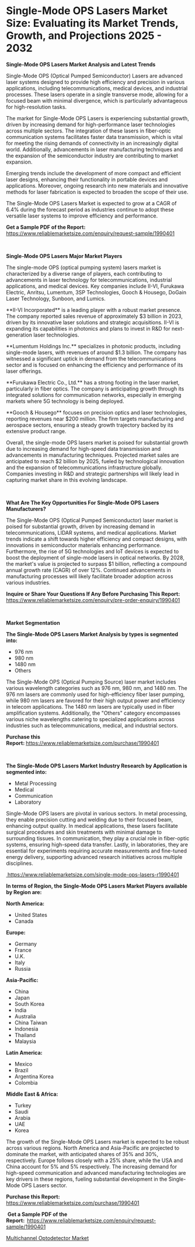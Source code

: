 <p><h1>Single-Mode OPS Lasers Market Size: Evaluating its Market Trends, Growth, and Projections 2025 - 2032</h1></p><p><strong>Single-Mode OPS Lasers Market Analysis and Latest Trends</strong></p>
<p><p>Single-Mode OPS (Optical Pumped Semiconductor) Lasers are advanced laser systems designed to provide high efficiency and precision in various applications, including telecommunications, medical devices, and industrial processes. These lasers operate in a single transverse mode, allowing for a focused beam with minimal divergence, which is particularly advantageous for high-resolution tasks.</p><p>The market for Single-Mode OPS Lasers is experiencing substantial growth, driven by increasing demand for high-performance laser technologies across multiple sectors. The integration of these lasers in fiber-optic communication systems facilitates faster data transmission, which is vital for meeting the rising demands of connectivity in an increasingly digital world. Additionally, advancements in laser manufacturing techniques and the expansion of the semiconductor industry are contributing to market expansion.</p><p>Emerging trends include the development of more compact and efficient laser designs, enhancing their functionality in portable devices and applications. Moreover, ongoing research into new materials and innovative methods for laser fabrication is expected to broaden the scope of their use.</p><p>The Single-Mode OPS Lasers Market is expected to grow at a CAGR of 6.4% during the forecast period as industries continue to adopt these versatile laser systems to improve efficiency and performance.</p></p>
<p><strong>Get a Sample PDF of the Report:&nbsp;</strong> <a href="https://www.reliablemarketsize.com/enquiry/request-sample/1990401?utm_campaign=2462&utm_medium=2&utm_source=Github&utm_content=ia&utm_term=07042025&utm_id=single-mode-ops-lasers">https://www.reliablemarketsize.com/enquiry/request-sample/1990401</a></p>
<p>&nbsp;</p>
<p><strong>Single-Mode OPS Lasers Major Market Players</strong></p>
<p><p>The single-mode OPS (optical pumping system) lasers market is characterized by a diverse range of players, each contributing to advancements in laser technology for telecommunications, industrial applications, and medical devices. Key companies include II-VI, Furukawa Electric, Anritsu, Lumentum, 3SP Technologies, Gooch & Housego, DoGain Laser Technology, Sunboon, and Lumics.</p><p>**II-VI Incorporated** is a leading player with a robust market presence. The company reported sales revenue of approximately $3 billion in 2023, driven by its innovative laser solutions and strategic acquisitions. II-VI is expanding its capabilities in photonics and plans to invest in R&D for next-generation laser technologies.</p><p>**Lumentum Holdings Inc.** specializes in photonic products, including single-mode lasers, with revenues of around $1.3 billion. The company has witnessed a significant uptick in demand from the telecommunications sector and is focused on enhancing the efficiency and performance of its laser offerings.</p><p>**Furukawa Electric Co., Ltd.** has a strong footing in the laser market, particularly in fiber optics. The company is anticipating growth through its integrated solutions for communication networks, especially in emerging markets where 5G technology is being deployed.</p><p>**Gooch & Housego** focuses on precision optics and laser technologies, reporting revenues near $200 million. The firm targets manufacturing and aerospace sectors, ensuring a steady growth trajectory backed by its extensive product range.</p><p>Overall, the single-mode OPS lasers market is poised for substantial growth due to increasing demand for high-speed data transmission and advancements in manufacturing techniques. Projected market sales are anticipated to reach $2 billion by 2025, fueled by technological innovation and the expansion of telecommunications infrastructure globally. Companies investing in R&D and strategic partnerships will likely lead in capturing market share in this evolving landscape.</p></p>
<p>&nbsp;</p>
<p><strong>What Are The Key Opportunities For Single-Mode OPS Lasers Manufacturers?</strong></p>
<p><p>The Single-Mode OPS (Optical Pumped Semiconductor) laser market is poised for substantial growth, driven by increasing demand in telecommunications, LIDAR systems, and medical applications. Market trends indicate a shift towards higher efficiency and compact designs, with innovations in semiconductor materials enhancing performance. Furthermore, the rise of 5G technologies and IoT devices is expected to boost the deployment of single-mode lasers in optical networks. By 2028, the market's value is projected to surpass $1 billion, reflecting a compound annual growth rate (CAGR) of over 12%. Continued advancements in manufacturing processes will likely facilitate broader adoption across various industries.</p></p>
<p><strong>Inquire or Share Your Questions If Any Before Purchasing This Report:</strong> <a href="https://www.reliablemarketsize.com/enquiry/pre-order-enquiry/1990401?utm_campaign=2462&utm_medium=2&utm_source=Github&utm_content=ia&utm_term=07042025&utm_id=single-mode-ops-lasers">https://www.reliablemarketsize.com/enquiry/pre-order-enquiry/1990401</a></p>
<p>&nbsp;</p>
<p><strong>Market Segmentation</strong></p>
<p><strong>The Single-Mode OPS Lasers Market Analysis by types is segmented into:</strong></p>
<p><ul><li>976 nm</li><li>980 nm</li><li>1480 nm</li><li>Others</li></ul></p>
<p><p>The Single-Mode OPS (Optical Pumping Source) laser market includes various wavelength categories such as 976 nm, 980 nm, and 1480 nm. The 976 nm lasers are commonly used for high-efficiency fiber laser pumping, while 980 nm lasers are favored for their high output power and efficiency in telecom applications. The 1480 nm lasers are typically used in fiber amplification systems. Additionally, the "Others" category encompasses various niche wavelengths catering to specialized applications across industries such as telecommunications, medical, and industrial sectors.</p></p>
<p><strong>Purchase this Report:&nbsp;</strong><a href="https://www.reliablemarketsize.com/purchase/1990401?utm_campaign=2462&utm_medium=2&utm_source=Github&utm_content=ia&utm_term=07042025&utm_id=single-mode-ops-lasers">https://www.reliablemarketsize.com/purchase/1990401</a></p>
<p>&nbsp;</p>
<p><strong>The Single-Mode OPS Lasers Market Industry Research by Application is segmented into:</strong></p>
<p><ul><li>Metal Processing</li><li>Medical</li><li>Communication</li><li>Laboratory</li></ul></p>
<p><p>Single-Mode OPS lasers are pivotal in various sectors. In metal processing, they enable precision cutting and welding due to their focused beam, enhancing output quality. In medical applications, these lasers facilitate surgical procedures and skin treatments with minimal damage to surrounding tissues. In communication, they play a crucial role in fiber-optic systems, ensuring high-speed data transfer. Lastly, in laboratories, they are essential for experiments requiring accurate measurements and fine-tuned energy delivery, supporting advanced research initiatives across multiple disciplines.</p></p>
<p><a href="https://www.reliablemarketsize.com/single-mode-ops-lasers-r1990401?utm_campaign=2462&utm_medium=2&utm_source=Github&utm_content=ia&utm_term=07042025&utm_id=single-mode-ops-lasers">&nbsp;https://www.reliablemarketsize.com/single-mode-ops-lasers-r1990401</a></p>
<p><strong>In terms of Region, the Single-Mode OPS Lasers Market Players available by Region are:</strong></p>
<p>
    <p> <strong> North America: </strong>
        <ul>
            <li>United States</li>
            <li>Canada</li>
        </ul>
        </p> 
    <p> <strong> Europe: </strong>
        <ul>
            <li>Germany</li>
            <li>France</li>
            <li>U.K.</li>
            <li>Italy</li>
            <li>Russia</li>
        </ul>
        </p> 
    <p> <strong> Asia-Pacific: </strong>
        <ul>
            <li>China</li>
            <li>Japan</li>
            <li>South Korea</li>
            <li>India</li>
            <li>Australia</li>
            <li>China Taiwan</li>
            <li>Indonesia</li>
            <li>Thailand</li>
            <li>Malaysia</li>
        </ul>
        </p> 
    <p> <strong> Latin America: </strong>
        <ul>
            <li>Mexico</li>
            <li>Brazil</li>
            <li>Argentina Korea</li>
            <li>Colombia</li>
        </ul>
        </p> 
    <p> <strong> Middle East & Africa: </strong>
        <ul>
            <li>Turkey</li>
            <li>Saudi</li>
            <li>Arabia</li>
            <li>UAE</li>
            <li>Korea</li>
        </ul>
    </p>
    </p>
<p><p>The growth of the Single-Mode OPS Lasers market is expected to be robust across various regions. North America and Asia-Pacific are projected to dominate the market, with anticipated shares of 35% and 30%, respectively. Europe follows closely with a 25% share, while the USA and China account for 5% and 5% respectively. The increasing demand for high-speed communication and advanced manufacturing technologies are key drivers in these regions, fueling substantial development in the Single-Mode OPS Lasers sector.</p></p>
<p><strong>Purchase this Report: </strong><a href="https://www.reliablemarketsize.com/purchase/1990401?utm_campaign=2462&utm_medium=2&utm_source=Github&utm_content=ia&utm_term=07042025&utm_id=single-mode-ops-lasers">https://www.reliablemarketsize.com/purchase/1990401</a></p>
<p>&nbsp;<strong>Get a Sample PDF of the Report:&nbsp;&nbsp;</strong><a href="https://www.reliablemarketsize.com/enquiry/request-sample/1990401?utm_campaign=2462&utm_medium=2&utm_source=Github&utm_content=ia&utm_term=07042025&utm_id=single-mode-ops-lasers">https://www.reliablemarketsize.com/enquiry/request-sample/1990401</a></p>
<p><strong></strong></p>
<p><p><a href="https://github.com/mayabungard8092/Market-Research-Report-List-1/blob/main/multichannel-optodetector-market.md?utm_campaign=2462&utm_medium=2&utm_source=Github&utm_content=ia&utm_term=07042025&utm_id=single-mode-ops-lasers">Multichannel Optodetector Market</a></p></p>